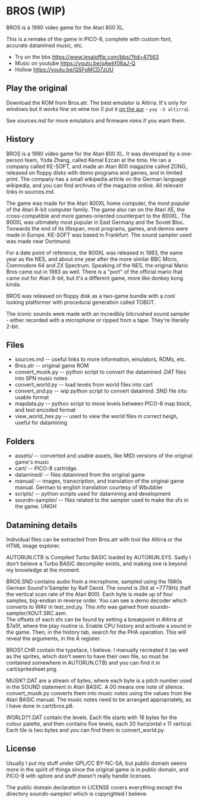 # BROS (WIP)

BROS is a 1990 video game for the Atari 800 XL.

This is a remake of the game in PICO-8, complete with custom font, accurate datamined music, etc.

- Try on the bbs https://www.lexaloffle.com/bbs/?tid=47563
- Music on youtube https://youtu.be/oAwkf06aJ-Q
- Hollow https://youtu.be/QSFgMCD7zUU

## Play the original
Download the ROM from Bros.atr. The best emulator is Altirra. It's only for windows but it works fine on wine too (I put it [on the aur](https://aur.archlinux.org/packages/altirra) - `yay -S altirra`).

See sources.md for more emulators and firmware roms if you want them.

## History
BROS is a 1990 video game for the Atari 800 XL. It was developed by a one-person team, Yoda Zhang, called Kemal Ezcan at the time. He ran a company called KE-SOFT, and made an Atari 800 magazine called ZONG, released on floppy disks with demo programs and games, and in limited print. The company has a small wikipedia article on the German language wikipedia, and you can find archives of the magazine online. All relevant links in sources.md.

The game was made for the Atari 800XL home computer, the most popular of the Atari 8-bit computer family. The game also ran on the Atari XE, the cross-compatible and more games-oriented counterpart to the 800XL. The 800XL was ultimately most popular in East Germany and the Soviet Bloc. Toowards the end of its lifespan, most programs, games, and demos were made in Europe. KE-SOFT was based in Frankfurt. The sound sampler used was made near Dortmund. 

For a date point of reference, the 800XL was released in 1983, the same year as the NES, and about one year after the more similar BBC Micro, Commodore 64 and ZX Spectrum. Speaking of the NES, the original Mario Bros came out in 1983 as well. There is a "port" of the official mario that came out for Atari 8-bit, but it's a different game, more like donkey kong kinda.

BROS was released on floppy disk as a two-game bundle with a cool looking platformer with procedural generation called TOBOT.

The iconic sounds were made with an incredibly bitcrushed sound sampler - either recorded with a microphone or ripped from a tape. They're literally 2-bit.

## Files
- sources.md -- useful links to more information, emulators, ROMs, etc.
- Bros.atr -- original game ROM
- convert_musik.py -- python script to convert the datamined .DAT files into SPN music notes
- convert_world.py -- load levels from world files into cart
- convert_snd.py -- wip python script to convert datamind .SND file into usable format
- mapdata.py -- python script to move levels between PICO-8 map block, and text encoded format
- view_world_hex.py -- used to view the world files in correct heigh, useful for datamining

## Folders
- assets/ -- converted and usable assets, like MIDI versions of the original game's music
- cart/ -- PICO-8 cartridge.
- datamined/ -- files datamined from the original game
- manual/ -- images, transcription, and translation of the original game manual. German to english translation courtesy of Wbubbler
- scripts/ -- python scripts used for datamining and development
- soundn-sampler/ -- files related to the sampler used to make the sfx in the game. UNGH

## Datamining details
Individual files can be extracted from Bros.atr with tool like Altirra or the HTML image explorer.

AUTORUN.CTB is Compiled Turbo BASIC loaded by AUTORUN.SYS. Sadly I don't believe a Turbo BASIC decompiler exists, and making one is beyond my knowledge at the moment.

BROS.SND contains audio from a microphone, sampled using the 1980s German Sound'n'Sampler by Ralf David. The sound is 2bit at ~7778Hz (half the vertical scan rate of the Atari 800). Each byte is made up of four samples, big-endian in reverse order. You can see a demo decoder which converts to WAV in test_snd.py. This info was gained from soundn-sampler/XOUT.SRC.asm.    
The offsets of each sfx can be found by setting a breakpoint in Altirra at $7a5f, where the play routine is. Enable CPU history and activate a sound in the game. Then, in the history tab, search for the PHA operation. This will reveal the arguments, in the A register.

BROS?.CHR contain the typeface, I believe. I manually recreated it (as well as the sprites, which don't seem to have their own file, so must be contained somewhere in AUTORUN.CTB) and you can find it in cart/spritesheet.png.

MUSIK?.DAT are a stream of bytes, where each byte is a pitch number used in the SOUND statement in Atari BASIC. A 00 means one note of silence. convert_musik.py converts them into music notes using the values from the Atari BASIC manual. The music notes need to be arranged appropriately, as I have done in cart/bros.p8.

WORLD??.DAT contain the levels. Each file starts with 16 bytes for the colour palette, and then contains five levels, each 20 horizontal x 11 vertical. Each tile is two bytes and you can find them in convert_world.py.

## License
Usually I put my stuff under GPL/CC BY-NC-SA, but public domain seems more in the spirit of things since the original game is in public domain, and PICO-8 with splore and stuff doesn't really handle licenses.

The public domain declaration in LICENSE covers everything except the directory soundn-sampler/ which is copyrighted I believe.
